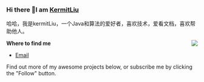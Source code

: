 ### Hi there 👋I am [KermitLiu](http://blog.liushiqiang.net) 

哈哈，我是kermitLiu，一个Java和算法的爱好者，喜欢技术，爱看文档，喜欢帮助他人。

<img src="https://github-readme-stats-mrdulin.vercel.app/api?username=lsqtongxin&show_icons=true&hide_border=true&include_all_commits=true" align="right">



**Where to find me**

- [Email](lsqtongxin@qq.com)

Find out more of my awesome projects below, or subscribe me by clicking the "Follow" button. 

